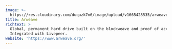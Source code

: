 ```yaml
---
image: >-
  https://res.cloudinary.com/duquzk7m6/image/upload/v1665428535/arweave_nrjgyo.png
title: Arweave
richtext: >
  Global, permanent hard drive built on the blockweave and proof of access.
  Integrated with Livepeer.
website: 'https://www.arweave.org/'
---
```


